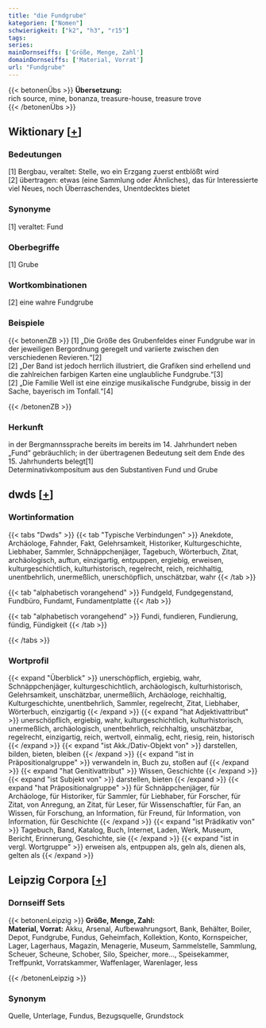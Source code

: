 ```yaml
---
title: "die Fundgrube"
kategorien: ["Nomen"]
schwierigkeit: ["k2", "h3", "r15"]
tags:
series:
mainDornseiffs: ['Größe, Menge, Zahl']
domainDornseiffs: ['Material, Vorrat']
url: "Fundgrube"
---
```


{{< betonenÜbs >}}
**Übersetzung:**  
rich source, mine, bonanza, treasure-house, treasure trove  
{{< /betonenÜbs >}}

## Wiktionary [[+](https://de.wiktionary.org/wiki/Fundgrube)]

### Bedeutungen
[1] Bergbau, veraltet: Stelle, wo ein Erzgang zuerst entblößt wird  
[2] übertragen: etwas (eine Sammlung oder Ähnliches), das für Interessierte viel Neues, noch Überraschendes, Unentdecktes bietet  

### Synonyme
[1] veraltet: Fund  

### Oberbegriffe
[1] Grube  

### Wortkombinationen
[2] eine wahre Fundgrube  

### Beispiele
{{< betonenZB >}}
[1] „Die Größe des Grubenfeldes einer Fundgrube war in der jeweiligen Bergordnung geregelt und variierte zwischen den verschiedenen Revieren.“[2]  
[2] „Der Band ist jedoch herrlich illustriert, die Grafiken sind erhellend und die zahlreichen farbigen Karten eine unglaubliche Fundgrube.“[3]  
[2] „Die Familie Well ist eine einzige musikalische Fundgrube, bissig in der Sache, bayerisch im Tonfall.“[4]  

{{< /betonenZB >}}
### Herkunft
in der Bergmannssprache bereits im bereits im 14. Jahrhundert neben „Fund“ gebräuchlich; in der übertragenen Bedeutung seit dem Ende des 15. Jahrhunderts belegt[1]  
Determinativkompositum aus den Substantiven Fund und Grube  



## dwds [[+](https://www.dwds.de/wb/Fundgrube)]

### Wortinformation
{{< tabs "Dwds" >}}
{{< tab "Typische Verbindungen" >}}
Anekdote, Archäologe, Fahnder, Fakt, Gelehrsamkeit, Historiker, Kulturgeschichte, Liebhaber, Sammler, Schnäppchenjäger, Tagebuch, Wörterbuch, Zitat, archäologisch, auftun, einzigartig, entpuppen, ergiebig, erweisen, kulturgeschichtlich, kulturhistorisch, regelrecht, reich, reichhaltig, unentbehrlich, unermeßlich, unerschöpflich, unschätzbar, wahr
{{< /tab >}}

{{< tab "alphabetisch vorangehend" >}}
Fundgeld, Fundgegenstand, Fundbüro, Fundamt, Fundamentplatte
{{< /tab >}}

{{< tab "alphabetisch vorangehend" >}}
Fundi, fundieren, Fundierung, fündig, Fündigkeit
{{< /tab >}}

{{< /tabs >}}

### Wortprofil
{{< expand "Überblick" >}} unerschöpflich, ergiebig, wahr, Schnäppchenjäger, kulturgeschichtlich, archäologisch, kulturhistorisch, Gelehrsamkeit, unschätzbar, unermeßlich, Archäologe, reichhaltig, Kulturgeschichte, unentbehrlich, Sammler, regelrecht, Zitat, Liebhaber, Wörterbuch, einzigartig {{< /expand >}}
{{< expand "hat Adjektivattribut" >}} unerschöpflich, ergiebig, wahr, kulturgeschichtlich, kulturhistorisch, unermeßlich, archäologisch, unentbehrlich, reichhaltig, unschätzbar, regelrecht, einzigartig, reich, wertvoll, einmalig, echt, riesig, rein, historisch {{< /expand >}}
{{< expand "ist Akk./Dativ-Objekt von" >}} darstellen, bilden, bieten, bleiben {{< /expand >}}
{{< expand "ist in Präpositionalgruppe" >}} verwandeln in, Buch zu, stoßen auf {{< /expand >}}
{{< expand "hat Genitivattribut" >}} Wissen, Geschichte {{< /expand >}}
{{< expand "ist Subjekt von" >}} darstellen, bieten {{< /expand >}}
{{< expand "hat Präpositionalgruppe" >}} für Schnäppchenjäger, für Archäologe, für Historiker, für Sammler, für Liebhaber, für Forscher, für Zitat, von Anregung, an Zitat, für Leser, für Wissenschaftler, für Fan, an Wissen, für Forschung, an Information, für Freund, für Information, von Information, für Geschichte {{< /expand >}}
{{< expand "ist Prädikativ von" >}} Tagebuch, Band, Katalog, Buch, Internet, Laden, Werk, Museum, Bericht, Erinnerung, Geschichte, sie {{< /expand >}}
{{< expand "ist in vergl. Wortgruppe" >}} erweisen als, entpuppen als, geln als, dienen als, gelten als {{< /expand >}}

## Leipzig Corpora [[+](https://corpora.uni-leipzig.de/en/res?word=Fundgrube&corpusId=deu_newscrawl-public_2018)]

### Dornseiff Sets
{{< betonenLeipzig >}}
**Größe, Menge, Zahl:**  
**Material, Vorrat:** Akku, Arsenal, Aufbewahrungsort, Bank, Behälter, Boiler, Depot, Fundgrube, Fundus, Geheimfach, Kollektion, Konto, Kornspeicher, Lager, Lagerhaus, Magazin, Menagerie, Museum, Sammelstelle, Sammlung, Scheuer, Scheune, Schober, Silo, Speicher, more..., Speisekammer, Treffpunkt, Vorratskammer, Waffenlager, Warenlager, less  

{{< /betonenLeipzig >}}

### Synonym
Quelle, Unterlage, Fundus, Bezugsquelle, Grundstock

